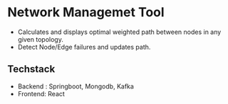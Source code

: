# Network Managemet Tool
- Calculates and displays optimal weighted path between nodes in any given topology.
- Detect Node/Edge failures and updates path.
 ## Techstack
  - Backend : Springboot, Mongodb, Kafka
  - Frontend: React
